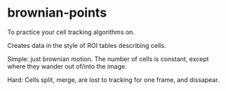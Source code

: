 # brownian-points
To practice your cell tracking algorithms on.

Creates data in the style of ROI tables describing cells.

Simple: just brownian motion.  The number of cells is constant, except where they wander out of/into the image.

Hard: Cells split, merge, are lost to tracking for one frame, and dissapear.
